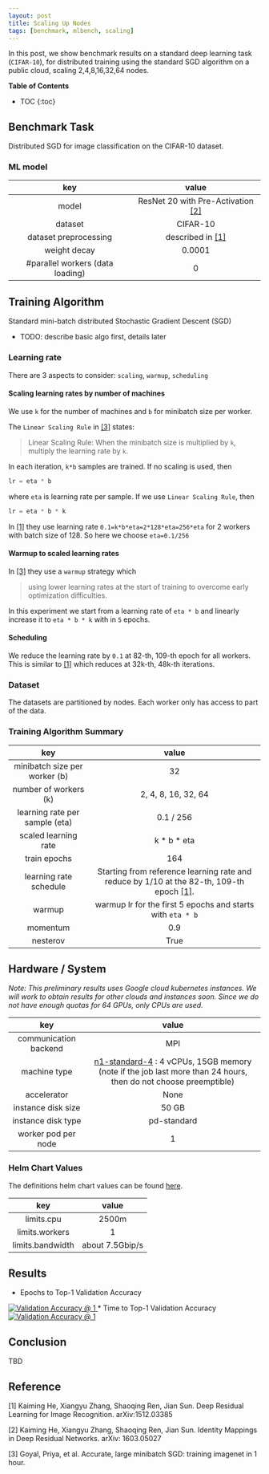 ```yaml
---
layout: post
title: Scaling Up Nodes
tags: [benchmark, mlbench, scaling]
---
```


In this post, we show benchmark results on a standard deep learning task (`CIFAR-10`), for distributed training using the standard SGD algorithm on a public cloud, scaling 2,4,8,16,32,64 nodes.

**Table of Contents**
* TOC
{:toc}

## Benchmark Task
Distributed SGD for image classification on the CIFAR-10 dataset.

### ML model

|key | value |
|:----:|:----:|
|model | ResNet 20 with Pre-Activation <a href="#kaiming16identity">[2]</a>|
|dataset | CIFAR-10|
|dataset preprocessing| described in <a href="#kaiming15deep">[1]</a>|
|weight decay| 0.0001|
|#parallel workers (data loading)| 0 |

## Training Algorithm
Standard mini-batch distributed Stochastic Gradient Descent (SGD)

- TODO: describe basic algo first, details later

### Learning rate
There are 3 aspects to consider: `scaling`, `warmup`, `scheduling`

#### Scaling learning rates by number of machines
We use `k` for the number of machines and `b` for minibatch size per worker. 

The `Linear Scaling Rule` in <a href="#goyal2017accurate">[3]</a> states:
>Linear Scaling Rule: When the minibatch size is multiplied by `k`, multiply the learning rate by `k`.

In each iteration, `k*b` samples are trained. If no scaling is used, then 
```python
lr = eta * b
```
where `eta` is learning rate per sample. If we use `Linear Scaling Rule`, then
```python
lr = eta * b * k
```

In <a href="#kaiming15deep">[1]</a> they use learning rate `0.1=k*b*eta=2*128*eta=256*eta` for 2 workers with batch size of 128. So here we choose `eta=0.1/256` 

#### Warmup to scaled learning rates

In <a href="#goyal2017accurate">[3]<a> they use a `warmup` strategy which
>using lower learning rates at the start of training to overcome early optimization difficulties.

In this experiment we start from a learning rate of `eta * b` and linearly increase it to `eta * b * k` with in `5` epochs.

#### Scheduling
We reduce the learning rate by `0.1` at 82-th, 109-th epoch for all workers.
This is similar to <a href="#kaiming15deep">[1]</a> which reduces at 32k-th, 48k-th iterations.

### Dataset

The datasets are partitioned by nodes. Each worker only has access to part of the data.

### Training Algorithm Summary

|key | value |
|:----:|:----:|
|minibatch size per worker (b)| 32 |
|number of workers (k)| 2, 4, 8, 16, 32, 64 |
|learning rate per sample (eta)| 0.1 / 256|
|scaled learning rate | k * b * eta |
|train epochs | 164 |
|learning rate schedule | Starting from reference learning rate and reduce by 1/10 at the 82-th, 109-th epoch <a href="#kaiming15deep">[1]</a>.|
|warmup| warmup lr for the first 5 epochs and starts with `eta * b`|
|momentum | 0.9|
|nesterov | True|

## Hardware / System

_Note: This preliminary results uses Google cloud kubernetes instances. We will work to obtain results for other clouds and instances soon. Since we do not have enough quotas for 64 GPUs, only CPUs are used._

|key|value|
|:---:|:---:|
|communication backend| MPI|
|machine type | [n1-standard-4](https://cloud.google.com/compute/pricing) : 4 vCPUs, 15GB memory (note if the job last more than 24 hours, then do not choose preemptible)|
|accelerator| None|
|instance disk size|  50 GB|
|instance disk type| pd-standard|
|worker pod per node| 1 |

### Helm Chart Values
The definitions helm chart values can be found [here](https://mlbench.readthedocs.io/en/develop/installation.html#helm-chart-values).

|key|value|
|:---:|:---:|
|limits.cpu| 2500m|
|limits.workers| 1|
|limits.bandwidth| about 7.5Gbip/s|

## Results
* Epochs to Top-1 Validation Accuracy
<a href="{{ site.baseurl }}public/images/blog/drafts/scaling-epoch-prec1.png" data-lightbox="Run" data-title="Validation Accuracy @ 1">
  <img src="{{ site.baseurl }}public/images/blog/drafts/scaling-epoch-prec1.png" alt="Validation Accuracy @ 1" style="max-width:80%;"/>
</a>
* Time to Top-1 Validation Accuracy
<a href="{{ site.baseurl }}public/images/blog/drafts/scaling-time-prec1.png" data-lightbox="Run" data-title="Validation Accuracy @ 1">
  <img src="{{ site.baseurl }}public/images/blog/drafts/scaling-time-prec1.png" alt="Validation Accuracy @ 1" style="max-width:80%;"/>
</a>


## Conclusion
TBD

<!-- ### Cluster Management -->
<!-- Scripts to create/scale/delete cluster. -->

<!-- {% gist 23361aea5fe252570496acc7da4fb599 %} -->



## Reference
<p id="kaiming15deep">[1] Kaiming He, Xiangyu Zhang, Shaoqing Ren, Jian Sun. Deep Residual Learning for Image Recognition. arXiv:1512.03385</p>
<p id="kaiming16identity">[2] Kaiming He, Xiangyu Zhang, Shaoqing Ren, Jian Sun. Identity Mappings in Deep Residual Networks. arXiv: 1603.05027</p>
<p id="goyal2017accurate">[3] Goyal, Priya, et al. Accurate, large minibatch SGD: training imagenet in 1 hour.</p>

